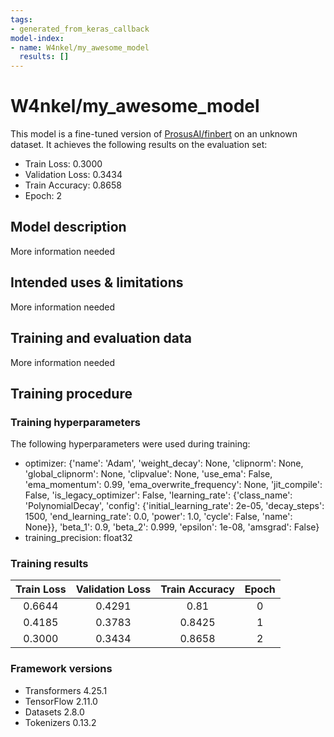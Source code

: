 ```yaml
---
tags:
- generated_from_keras_callback
model-index:
- name: W4nkel/my_awesome_model
  results: []
---
```


<!-- This model card has been generated automatically according to the information Keras had access to. You should
probably proofread and complete it, then remove this comment. -->

# W4nkel/my_awesome_model

This model is a fine-tuned version of [ProsusAI/finbert](https://huggingface.co/ProsusAI/finbert) on an unknown dataset.
It achieves the following results on the evaluation set:
- Train Loss: 0.3000
- Validation Loss: 0.3434
- Train Accuracy: 0.8658
- Epoch: 2

## Model description

More information needed

## Intended uses & limitations

More information needed

## Training and evaluation data

More information needed

## Training procedure

### Training hyperparameters

The following hyperparameters were used during training:
- optimizer: {'name': 'Adam', 'weight_decay': None, 'clipnorm': None, 'global_clipnorm': None, 'clipvalue': None, 'use_ema': False, 'ema_momentum': 0.99, 'ema_overwrite_frequency': None, 'jit_compile': False, 'is_legacy_optimizer': False, 'learning_rate': {'class_name': 'PolynomialDecay', 'config': {'initial_learning_rate': 2e-05, 'decay_steps': 1500, 'end_learning_rate': 0.0, 'power': 1.0, 'cycle': False, 'name': None}}, 'beta_1': 0.9, 'beta_2': 0.999, 'epsilon': 1e-08, 'amsgrad': False}
- training_precision: float32

### Training results

| Train Loss | Validation Loss | Train Accuracy | Epoch |
|:----------:|:---------------:|:--------------:|:-----:|
| 0.6644     | 0.4291          | 0.81           | 0     |
| 0.4185     | 0.3783          | 0.8425         | 1     |
| 0.3000     | 0.3434          | 0.8658         | 2     |


### Framework versions

- Transformers 4.25.1
- TensorFlow 2.11.0
- Datasets 2.8.0
- Tokenizers 0.13.2

